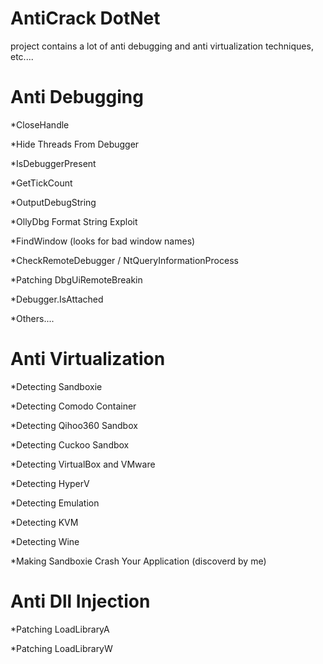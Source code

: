 # AntiCrack DotNet
project contains a lot of anti debugging and anti virtualization techniques, etc....
# Anti Debugging
*CloseHandle

*Hide Threads From Debugger

*IsDebuggerPresent

*GetTickCount

*OutputDebugString

*OllyDbg Format String Exploit

*FindWindow (looks for bad window names)

*CheckRemoteDebugger / NtQueryInformationProcess

*Patching DbgUiRemoteBreakin

*Debugger.IsAttached

*Others....
# Anti Virtualization
*Detecting Sandboxie

*Detecting Comodo Container

*Detecting Qihoo360 Sandbox

*Detecting Cuckoo Sandbox

*Detecting VirtualBox and VMware

*Detecting HyperV

*Detecting Emulation

*Detecting KVM

*Detecting Wine

*Making Sandboxie Crash Your Application (discoverd by me)
# Anti Dll Injection
*Patching LoadLibraryA

*Patching LoadLibraryW
